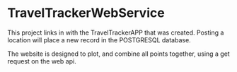 # TravelTrackerWebService

This project links in with the TravelTrackerAPP that was created. Posting a location will place a new record in the POSTGRESQL database.

The website is designed to plot, and combine all points together, using a get request on the web api.
